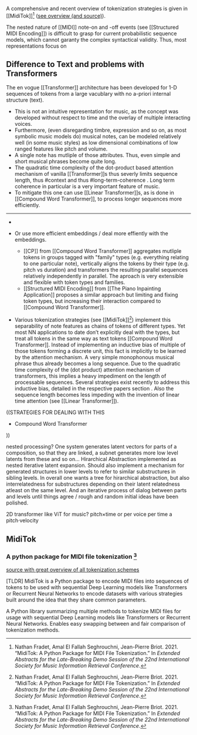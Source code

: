 A comprehensive and recent overview of tokenization strategies is given in [[MidiTok]][^@fradetMidiTokPythonPackage2021] ([see overview (and source)](https://github.com/Natooz/MidiTok)). 

The nested nature of [[MIDI]] note-on and -off events (see [[Structured MIDI Encoding]]) is difficult to grasp for current probabilistic sequence models, which cannot garanty the complex syntactical validity. Thus, most representations focus on 

## Difference to Text and problems with Transformers
The en vogue [[Transformer]] architecture has been developed for 1-D sequences of tokens from a large vacublary with no a-priori internal structure (text). 
- This is not an intuitive representation for music, as the concept was developed without respect to time and the overlay of multiple interacting voices. 
- Furthermore, (even disregarding timbre, expression and so on, as most symbolic music models do) musical notes, can be modeled relatively well (in some music styles) as low dimensional combinations of low ranged features like pitch and volume. 
- A single note has mutliple of those attributes. Thus, even simple and short musical phrases become quite long. 
- The quadratic time complexity of the dot-product based attention mechanism of vanilla [[Transformer]]s thus severly limits sequence length, thus #context and thus #long-term-coherence .  Long term coherence in particular is a very important feature of music. 
- To mitigate this one can use [[Linear Transformer]]s, as is done in [[Compound Word Transformer]], to process longer sequences more efficiently.
--- 
- 
- Or use more efficient embeddings / deal more effiently with the embeddings. 
	- [[CP]] from [[Compound Word Transformer]] aggregates mutliple tokens in groups tagged with "family" types (e.g. everything relating to one particular note), vertically aligns the tokens by their type (e.g. pitch vs duration) and transformers the resulting parallel sequences relatively independently in parallel. The aproach is very extensible and flexible with token types and families.
	- [[Structured MIDI Encoding]] from [[The Piano Inpainting Application]] proposes a similar approach but limiting and fixing token types, but increasing their interaction compared to [[Compound Word Transformer]].

- Various tokenization strategies (see [[MidiTok]][^@fradetMidiTokPythonPackage2021]) implement this separability of note features as chains of tokens of different types. Yet most NN applications to date don’t explicitly deal with the types, but treat all tokens in the same way as text tokens \[\[Compound Word Transformer]]. Instead of implementing an inductive bias of multiple of those tokens forming a discrete unit, this fact is implicitly to be learned by the attention mechanism. A very simple monophonous musical phrase thus already becomes a long sequence. Due to the quadratic time complexity of the (dot product) attention mechanism of transformers, this implies a heavy impediment on the length of processable sequences. Several strategies exist recently to address this inductive bias, detailed in the respective papers section . Also the sequence length becomes less impeding with the invention of linear time attention (see [[Linear Transformer]]).

((STRATEGIES FOR DEALING WITH THIS

*   Compound Word Transformer

))

nested processing? One system generates latent vectors for parts of a composition, so that they are linked, a subnet generates more low level latents from these and so on… Hirarchical Abstraction implemented as nested iterative latent expansion. Should also implement a mechanism for generated structures in lower levels to refer to similar substructures in sibling levels. In overall one wants a tree for hirarchical abstraction, but also interrelatedness for substructures depending on their latent relatedness atleast on the same level. And an iterative process of dialog between parts and levels until things agree / rough and random initial ideas have been polished.

2D transformer like ViT for music? pitch×time or per voice per time a pitch·velocity


## MidiTok 
### A python package for MIDI file tokenization [^@fradetMidiTokPythonPackage2021]
[source with great overview of all tokenization schemes](https://github.com/Natooz/MidiTok)

[TLDR] MidiTok is a Python package to encode MIDI files into sequences of tokens to be used with sequential Deep Learning models like Transformers or Recurrent Neural Networks to encode datasets with various strategies built around the idea that they share common parameters.

A Python library summarizing multiple methods to tokenize MIDI files for usage with sequential Deep Learning models like Transformers or Recurrent Neural Networks. Enables easy swapping between and fair comparison of tokenization methods.

[^@fradetMidiTokPythonPackage2021]: Nathan Fradet, Amal El Fallah Seghrouchni, Jean-Pierre Briot. 2021. “MidiTok: A Python Package for MIDI File Tokenization.” In _Extended Abstracts for the Late-Breaking Demo Session of the 22nd International Society for Music Information Retrieval Conference_.

